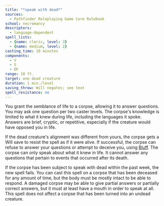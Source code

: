 ```yaml
---
title: "*speak with dead*"
sources:
  - Pathfinder Roleplaying Game Core Rulebook
school: necromancy
descriptors:
  - language-dependent
spell_lists:
  - {name: cleric, level: 3}
  - {name: medium, level: 2}
casting_time: 10 minutes
components:
  - V
  - S
  - DF
range: 10 ft.
target: one dead creature
duration: 1 min./level
saving_throw: Will negates; see text
spell_resistance: no
---
```


You grant the semblance of life to a corpse, allowing it to answer questions. You may ask one question per two caster levels. The corpse's knowledge is limited to what it knew during life, including the languages it spoke. Answers are brief, cryptic, or repetitive, especially if the creature would have opposed you in life.

If the dead creature's alignment was different from yours, the corpse gets a Will save to resist the spell as if it were alive. If successful, the corpse can refuse to answer your questions or attempt to deceive you, using [Bluff](/skills/bluff/). The corpse can only speak about what it knew in life. It cannot answer any questions that pertain to events that occurred after its death.

If the corpse has been subject to speak with dead within the past week, the new spell fails. You can cast this spell on a corpse that has been deceased for any amount of time, but the body must be mostly intact to be able to respond. A damaged corpse may be able to give partial answers or partially correct answers, but it must at least have a mouth in order to speak at all. This spell does not affect a corpse that has been turned into an undead creature.


